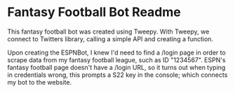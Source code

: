 # Fantasy Football Bot Readme
This fantasy football bot was created using Tweepy. With Tweepy, we connect to Twitters library, calling a simple API and creating a function.


Upon creating the ESPNBot, I knew I'd need to find a /login page in order to scrape data from my fantasy football league, such as ID "1234567". ESPN's fantasy football page doesn't have a /login URL, so it turns out when typing in credentials wrong, this prompts a S22 key in the console; which connects my bot to the website.
